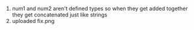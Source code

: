 1. num1 and num2 aren't defined types so when they get added
   together they get concatenated just like strings
2. uploaded fix.png